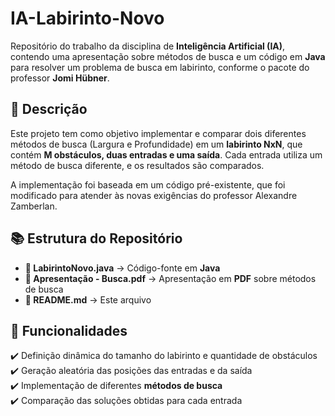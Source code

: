# IA-Labirinto-Novo  

Repositório do trabalho da disciplina de **Inteligência Artificial (IA)**, contendo uma apresentação sobre métodos de busca e um código em **Java** para resolver um problema de busca em labirinto, conforme o pacote do professor **Jomi Hübner**.  

## 📌 Descrição  
Este projeto tem como objetivo implementar e comparar dois diferentes métodos de busca (Largura e Profundidade) em um **labirinto NxN**, que contém **M obstáculos, duas entradas e uma saída**. Cada entrada utiliza um método de busca diferente, e os resultados são comparados.

A implementação foi baseada em um código pré-existente, que foi modificado para atender às novas exigências do professor Alexandre Zamberlan.  

## 📚 Estrutura do Repositório  

- **📁 LabirintoNovo.java** → Código-fonte em **Java**  
- **📁 Apresentação - Busca.pdf** → Apresentação em **PDF** sobre métodos de busca  
- **📄 README.md** → Este arquivo  

## 🎯 Funcionalidades  

✔️ Definição dinâmica do tamanho do labirinto e quantidade de obstáculos  
✔️ Geração aleatória das posições das entradas e da saída  
✔️ Implementação de diferentes **métodos de busca**  
✔️ Comparação das soluções obtidas para cada entrada   

